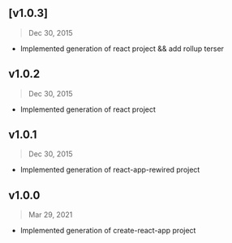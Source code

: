 ## [v1.0.3]
> Dec 30, 2015
- Implemented generation of react project && add rollup terser

## v1.0.2
> Dec 30, 2015
- Implemented generation of react project

## v1.0.1
> Dec 30, 2015
- Implemented generation of react-app-rewired project

## v1.0.0
> Mar 29, 2021
- Implemented generation of create-react-app project